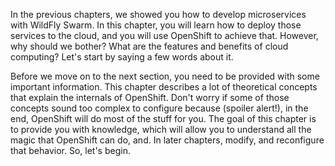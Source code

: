 In the previous chapters, we showed you how to develop microservices with WildFly Swarm. In this chapter, you will learn how to deploy those services to the cloud, and you will use OpenShift to achieve that. However, why should we bother? What are the features and benefits of cloud computing? Let's start by saying a few words about it.

Before we move on to the next section, you need to be provided with some important information. This chapter describes a lot of theoretical concepts that explain the internals of OpenShift. Don't worry if some of those concepts sound too complex to configure because (spoiler alert!), in the end, OpenShift will do most of the stuff for you. The goal of this chapter is to provide you with knowledge, which will allow you to understand all the magic that OpenShift can do, and. In later chapters, modify, and reconfigure that behavior. So, let's begin.